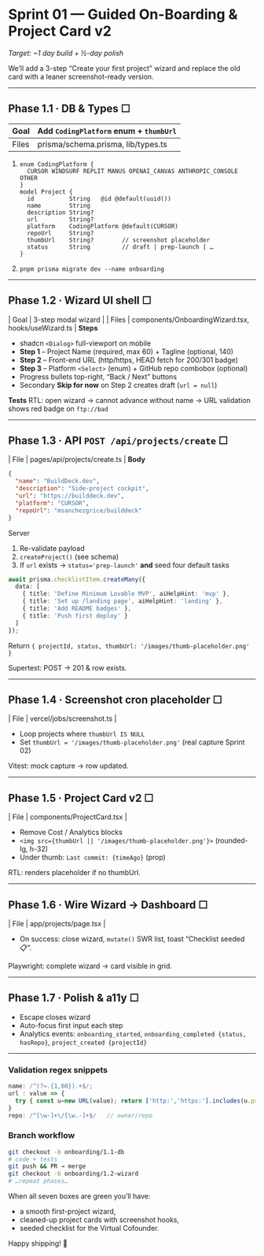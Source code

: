 # Sprint 01 — Guided On-Boarding & Project Card v2

*Target: \~1 day build + ½-day polish*

We’ll add a 3-step “Create your first project” wizard and replace the old
card with a leaner screenshot-ready version.

---

## Phase 1.1 · DB & Types   ☐

| Goal  | Add `CodingPlatform` enum + `thumbUrl` |
| ----- | -------------------------------------- |
| Files | prisma/schema.prisma, lib/types.ts     |

1. ```prisma
   enum CodingPlatform {
     CURSOR WINDSURF REPLIT MANUS OPENAI_CANVAS ANTHROPIC_CONSOLE OTHER
   }
   model Project {
     id          String   @id @default(uuid())
     name        String
     description String?
     url         String?
     platform    CodingPlatform @default(CURSOR)
     repoUrl     String?
     thumbUrl    String?        // screenshot placeholder
     status      String         // draft | prep-launch | …
   }
   ```
2. `pnpm prisma migrate dev --name onboarding`

---

## Phase 1.2 · Wizard UI shell   ☐

\| Goal  | 3-step modal wizard |
\| Files | components/OnboardingWizard.tsx, hooks/useWizard.ts |
**Steps**

* shadcn `<Dialog>` full-viewport on mobile
* **Step 1** – Project Name (required, max 60) + Tagline (optional, 140)
* **Step 2** – Front-end URL (http/https, HEAD fetch for 200/301 badge)
* **Step 3** – Platform `<Select>` (enum) + GitHub repo combobox (optional)
* Progress bullets top-right, “Back / Next” buttons
* Secondary **Skip for now** on Step 2 creates draft (`url = null`)

**Tests**
RTL: open wizard → cannot advance without name → URL validation shows red badge on `ftp://bad`

---

## Phase 1.3 · API `POST /api/projects/create`   ☐

\| File | pages/api/projects/create.ts |
**Body**

```json
{
  "name": "BuildDeck.dev",
  "description": "Side-project cockpit",
  "url": "https://builddeck.dev",
  "platform": "CURSOR",
  "repoUrl": "msanchezgrice/builddeck"
}
```

Server

1. Re-validate payload
2. `createProject()` (see schema)
3. If `url` exists → `status='prep-launch'` **and** seed four default tasks

```ts
await prisma.checklistItem.createMany({
  data: [
    { title: 'Define Minimum Lovable MVP', aiHelpHint: 'mvp' },
    { title: 'Set up /landing page', aiHelpHint: 'landing' },
    { title: 'Add README badges' },
    { title: 'Push first deploy' }
  ]
});
```

Return `{ projectId, status, thumbUrl: '/images/thumb-placeholder.png' }`

Supertest: POST → 201 & row exists.

---

## Phase 1.4 · Screenshot cron placeholder   ☐

\| File | vercel/jobs/screenshot.ts |

* Loop projects where `thumbUrl IS NULL`
* Set `thumbUrl = '/images/thumb-placeholder.png'` (real capture Sprint 02)

Vitest: mock capture → row updated.

---

## Phase 1.5 · Project Card v2   ☐

\| File | components/ProjectCard.tsx |

* Remove Cost / Analytics blocks
* `<img src={thumbUrl || '/images/thumb-placeholder.png'}>` (rounded-lg, h-32)
* Under thumb: `Last commit: {timeAgo}` (prop)

RTL: renders placeholder if no thumbUrl.

---

## Phase 1.6 · Wire Wizard → Dashboard   ☐

\| File | app/projects/page.tsx |

* On success: close wizard, `mutate()` SWR list, toast “Checklist seeded 📋”.

Playwright: complete wizard → card visible in grid.

---

## Phase 1.7 · Polish & a11y   ☐

* Escape closes wizard
* Auto-focus first input each step
* Analytics events:
  `onboarding_started`, `onboarding_completed {status, hasRepo}`, `project_created {projectId}`

---

### Validation regex snippets

```ts
name: /^(?=.{1,60}).+$/;
url : value => {
  try { const u=new URL(value); return ['http:','https:'].includes(u.protocol); } catch {return false;}
}
repo: /^[\w-]+\/[\w.-]+$/   // owner/repo
```

### Branch workflow

```bash
git checkout -b onboarding/1.1-db
# code + tests
git push && PR → merge
git checkout -b onboarding/1.2-wizard
# …repeat phases…
```

When all seven boxes are green you’ll have:

* a smooth first-project wizard,
* cleaned-up project cards with screenshot hooks,
* seeded checklist for the Virtual Cofounder.

Happy shipping! 🚀
